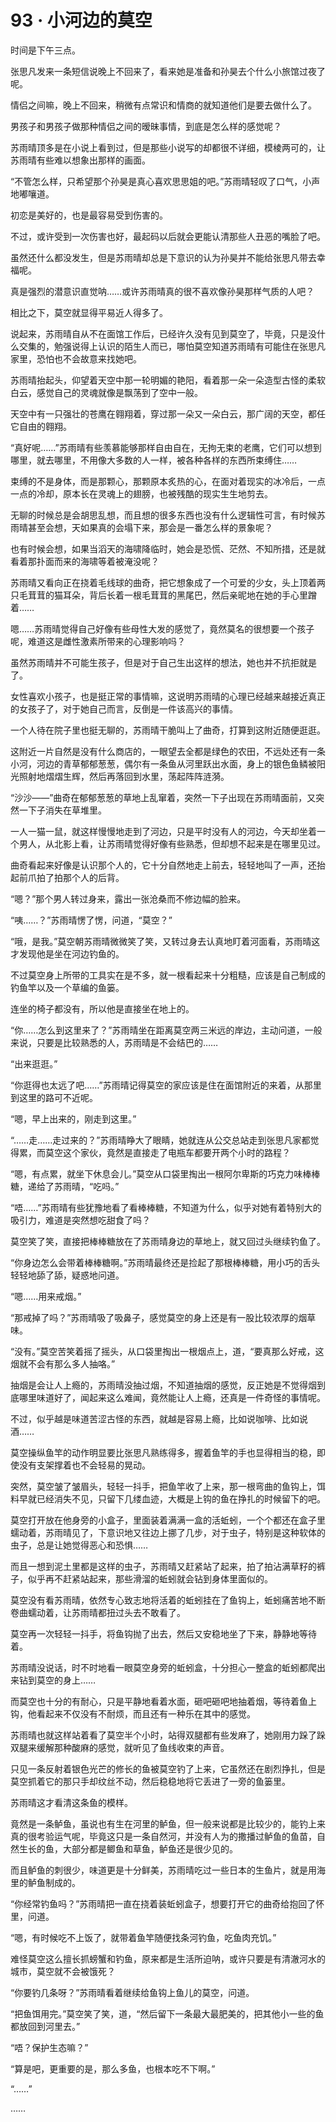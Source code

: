 # 93 · 小河边的莫空

时间是下午三点。

张思凡发来一条短信说晚上不回来了，看来她是准备和孙昊去个什么小旅馆过夜了呢。

情侣之间嘛，晚上不回来，稍微有点常识和情商的就知道他们是要去做什么了。

男孩子和男孩子做那种情侣之间的暧昧事情，到底是怎么样的感觉呢？

苏雨晴顶多是在小说上看到过，但是那些小说写的却都很不详细，模棱两可的，让苏雨晴有些难以想象出那样的画面。

“不管怎么样，只希望那个孙昊是真心喜欢思思姐的吧。”苏雨晴轻叹了口气，小声地嘟嚷道。

初恋是美好的，也是最容易受到伤害的。

不过，或许受到一次伤害也好，最起码以后就会更能认清那些人丑恶的嘴脸了吧。

虽然还什么都没发生，但是苏雨晴却总是下意识的认为孙昊并不能给张思凡带去幸福呢。

真是强烈的潜意识直觉呐……或许苏雨晴真的很不喜欢像孙昊那样气质的人吧？

相比之下，莫空就显得平易近人得多了。

说起来，苏雨晴自从不在面馆工作后，已经许久没有见到莫空了，毕竟，只是没什么交集的，勉强说得上认识的陌生人而已，哪怕莫空知道苏雨晴有可能住在张思凡家里，恐怕也不会故意来找她吧。

苏雨晴抬起头，仰望着天空中那一轮明媚的艳阳，看着那一朵一朵造型古怪的柔软白云，感觉自己的灵魂就像是飘荡到了空中一般。

天空中有一只强壮的苍鹰在翱翔着，穿过那一朵又一朵白云，那广阔的天空，都任它自由的翱翔。

“真好呢……”苏雨晴有些羡慕能够那样自由自在，无拘无束的老鹰，它们可以想到哪里，就去哪里，不用像大多数的人一样，被各种各样的东西所束缚住……

束缚的不是身体，而是那颗心，那颗原本炙热的心，在面对着现实的冰冷后，一点一点的冷却，原本长在灵魂上的翅膀，也被残酷的现实生生地剪去。

无聊的时候总是会胡思乱想，而且想的很多东西也没有什么逻辑性可言，有时候苏雨晴甚至会想，天如果真的会塌下来，那会是一番怎么样的景象呢？

也有时候会想，如果当滔天的海啸降临时，她会是恐慌、茫然、不知所措，还是就看着那扑面而来的海啸等着被淹没呢？

苏雨晴又看向正在挠着毛线球的曲奇，把它想象成了一个可爱的少女，头上顶着两只毛茸茸的猫耳朵，背后长着一根毛茸茸的黑尾巴，然后亲昵地在她的手心里蹭着……

嗯……苏雨晴觉得自己好像有些母性大发的感觉了，竟然莫名的很想要一个孩子呢，难道这是雌性激素所带来的心理影响吗？

虽然苏雨晴并不可能生孩子，但是对于自己生出这样的想法，她也并不抗拒就是了。

女性喜欢小孩子，也是挺正常的事情嘛，这说明苏雨晴的心理已经越来越接近真正的女孩子了，对于她自己而言，反倒是一件该高兴的事情。

一个人待在院子里也挺无聊的，苏雨晴干脆叫上了曲奇，打算到这附近随便逛逛。

这附近一片自然是没有什么商店的，一眼望去全都是绿色的农田，不远处还有一条小河，河边的青草郁郁葱葱，偶尔有一条鱼从河里跃出水面，身上的银色鱼鳞被阳光照射地熠熠生辉，然后再落回到水里，荡起阵阵涟漪。

“沙沙——”曲奇在郁郁葱葱的草地上乱窜着，突然一下子出现在苏雨晴面前，又突然一下子消失在草堆里。

一人一猫一鼠，就这样慢慢地走到了河边，只是平时没有人的河边，今天却坐着一个男人，从北影上看，让苏雨晴觉得好像有些熟悉，但却想不起来是在哪里见过。

曲奇看起来好像是认识那个人的，它十分自然地走上前去，轻轻地叫了一声，还抬起前爪拍了拍那个人的后背。

“嗯？”那个男人转过身来，露出一张沧桑而不修边幅的脸来。

“咦……？”苏雨晴愣了愣，问道，“莫空？”

“哦，是我。”莫空朝苏雨晴微微笑了笑，又转过身去认真地盯着河面看，苏雨晴这才发现他是坐在河边钓鱼的。

不过莫空身上所带的工具实在是不多，就一根看起来十分粗糙，应该是自己制成的钓鱼竿以及一个草编的鱼篓。

连坐的椅子都没有，所以他是直接坐在地上的。

“你……怎么到这里来了？”苏雨晴坐在距离莫空两三米远的岸边，主动问道，一般来说，只要是比较熟悉的人，苏雨晴是不会结巴的……

“出来逛逛。”

“你逛得也太远了吧……”苏雨晴记得莫空的家应该是住在面馆附近的来着，从那里到这里的路可不近呢。

“嗯，早上出来的，刚走到这里。”

“……走……走过来的？”苏雨晴睁大了眼睛，她就连从公交总站走到张思凡家都觉得累，而莫空这个家伙，竟然是直接走了电瓶车都要开两个小时的路程？

“嗯，有点累，就坐下休息会儿。”莫空从口袋里掏出一根阿尔卑斯的巧克力味棒棒糖，递给了苏雨晴，“吃吗。”

“唔……”苏雨晴有些犹豫地看了看棒棒糖，不知道为什么，似乎对她有着特别大的吸引力，难道是突然想吃甜食了吗？

莫空笑了笑，直接把棒棒糖放在了苏雨晴身边的草地上，就又回过头继续钓鱼了。

“你身边怎么会带着棒棒糖啊。”苏雨晴最终还是捡起了那根棒棒糖，用小巧的舌头轻轻地舔了舔，疑惑地问道。

“嗯……用来戒烟。”

“那戒掉了吗？”苏雨晴吸了吸鼻子，感觉莫空的身上还是有一股比较浓厚的烟草味。

“没有。”莫空苦笑着摇了摇头，从口袋里掏出一根烟点上，道，“要真那么好戒，这烟就不会有那么多人抽咯。”

抽烟是会让人上瘾的，苏雨晴没抽过烟，不知道抽烟的感觉，反正她是不觉得烟到底哪里味道好了，闻起来这么难闻，竟然能让人上瘾，还真是一件奇怪的事情呢。

不过，似乎越是味道苦涩古怪的东西，就越是容易上瘾，比如说咖啡、比如说酒……

莫空操纵鱼竿的动作明显要比张思凡熟练得多，握着鱼竿的手也显得相当的稳，即使没有支架撑着也不会轻易的晃动。

突然，莫空皱了皱眉头，轻轻一抖手，把鱼竿收了上来，那一根弯曲的鱼钩上，饵料早就已经消失不见，只留下几缕血迹，大概是上钩的鱼在挣扎的时候留下的吧。

莫空打开放在他身旁的小盒子，里面装着满满一盒的活蚯蚓，一个个都还在盒子里蠕动着，苏雨晴见了，下意识地又往边上挪了几步，对于虫子，特别是这种软体的虫子，总是让她觉得恶心和恐惧……

而且一想到泥土里都是这样的虫子，苏雨晴又赶紧站了起来，拍了拍沾满草籽的裤子，似乎再不赶紧站起来，那些滑溜的蚯蚓就会钻到身体里面似的。

莫空没有看苏雨晴，依然专心致志地将活着的蚯蚓挂在了鱼钩上，蚯蚓痛苦地不断卷曲蠕动着，让苏雨晴都扭过头去不敢看了。

莫空再一次轻轻一抖手，将鱼钩抛了出去，然后又安稳地坐了下来，静静地等待着。

苏雨晴没说话，时不时地看一眼莫空身旁的蚯蚓盒，十分担心一整盒的蚯蚓都爬出来钻到莫空的身上……

而莫空也十分的有耐心，只是平静地看着水面，砸吧砸吧地抽着烟，等待着鱼上钩，他看起来不仅没有不耐烦，而且还有一种乐在其中的感觉。

苏雨晴也就这样站着看了莫空半个小时，站得双腿都有些发麻了，她刚用力跺了跺双腿来缓解那种酸麻的感觉，就听见了鱼线收束的声音。

只见一条反射着银色光芒的修长的鱼被莫空钓了上来，它虽然还在剧烈挣扎，但是莫空抓着它的那只手却纹丝不动，然后稳稳地将它丢进了一旁的鱼篓里。

苏雨晴这才看清这条鱼的模样。

竟然是一条鲈鱼，虽说也有生在河里的鲈鱼，但一般来说都是比较少的，能钓上来真的很考验运气呢，毕竟这只是一条自然河，并没有人为的撒播过鲈鱼的鱼苗，自然生长的鱼，大部分都是鲫鱼和草鱼，鲈鱼还是很少见的。

而且鲈鱼的刺很少，味道更是十分鲜美，苏雨晴吃过一些日本的生鱼片，就是用海里的鲈鱼制成的。

“你经常钓鱼吗？”苏雨晴把一直在挠着装蚯蚓盒子，想要打开它的曲奇给抱回了怀里，问道。

“嗯，有时候吃不上饭了，就带着鱼竿随便找条河钓鱼，吃鱼肉充饥。”

难怪莫空这么擅长抓螃蟹和钓鱼，原来都是生活所迫呐，或许只要是有清澈河水的城市，莫空就不会被饿死？

“你要钓几条呀？”苏雨晴看着继续给鱼钩上鱼儿的莫空，问道。

“把鱼饵用完。”莫空笑了笑，道，“然后留下一条最大最肥美的，把其他小一些的鱼都放回到河里去。”

“唔？保护生态嘛？”

“算是吧，更重要的是，那么多鱼，也根本吃不下啊。”

“……”

……

